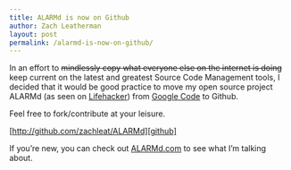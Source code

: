 ```yaml
---
title: ALARMd is now on Github
author: Zach Leatherman
layout: post
permalink: /alarmd-is-now-on-github/
---
```


In an effort to ~~mindlessly copy what everyone else on the internet is doing~~ keep current on the latest and greatest Source Code Management tools, I decided that it would be good practice to move my open source project ALARMd (as seen on [Lifehacker][1]) from [Google Code][2] to Github.

 [1]: http://lifehacker.com/271043/wake-up-to-a-youtube-video-with-alarmd
 [2]: /web/2008/10/08/alarmd-is-a-google-code-project/

Feel free to fork/contribute at your leisure.  

[http://github.com/zachleat/ALARMd][github]

 [github]: http://github.com/zachleat/ALARMd

If you’re new, you can check out [ALARMd.com][3] to see what I’m talking about.

 [3]: http://www.alarmd.com/
